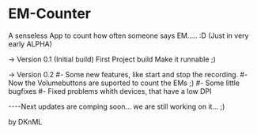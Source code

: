 EM-Counter
==========

A senseless App to count how often someone says EM..... :D (Just in very early ALPHA)

-> Version 0.1 (Initial build) First Project build Make it runnable ;)

-> Version 0.2    #- Some new features, like start and stop the recording.
                  #- Now the Volumebuttons are suported to count the EMs ;)
                  #- Some little bugfixes
                  #- Fixed problems whith devices, that have a low DPI
                  
----Next updates are comping soon... we are still working on it... ;)



by DKnML
